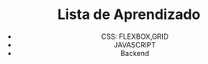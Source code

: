 <h1 align="center">Lista de Aprendizado</h1>

<ul align="center">
<li>CSS: FLEXBOX,GRID</li>
<li>JAVASCRIPT</li>
<li>Backend</li>
</ul>
